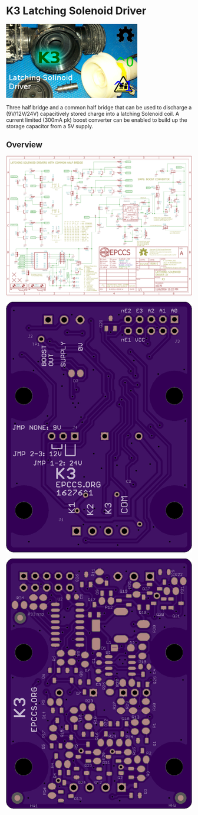 # K3 Latching Solenoid Driver

![Status](https://raw.githubusercontent.com/epccs/Driver/master/K3/status_icon.png "K3 Status")

Three half bridge and a common half bridge that can be used to discharge a (9V/12V/24V) capacitively stored charge into a latching Solenoid coil. A current limited (300mA pk) boost converter can be enabled to build up the storage capacitor from a 5V supply.

## Overview

![Schematic](https://raw.githubusercontent.com/epccs/Driver/master/K3/16276,Schematic.png "K3 Schematic")

![Bottom](https://raw.githubusercontent.com/epccs/Driver/master/K3/16276,Bottom.png "K3 Board Bottom")

![Top](https://raw.githubusercontent.com/epccs/Driver/master/K3/16276,Top.png "K3 Board Top")
